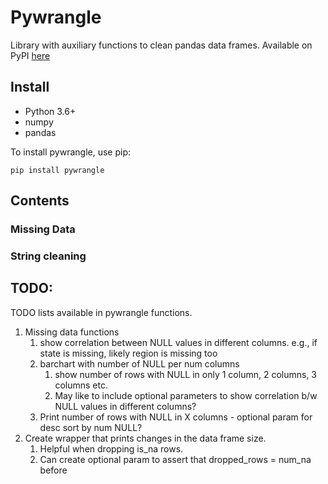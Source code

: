 # Pywrangle
Library with auxiliary functions to clean pandas data frames. Available on PyPI [here](https://pypi.org/project/pywrangle/)

## Install
- Python 3.6+
- numpy
- pandas

To install pywrangle, use pip:
```
pip install pywrangle
```


## Contents

### Missing Data

### String cleaning

## TODO:
TODO lists available in pywrangle functions.

1. Missing data functions
   1. show correlation between NULL values in different columns. e.g., if state is missing, likely region is missing too
   2. barchart with number of NULL per num columns
      1. show number of rows with NULL in only 1 column, 2 columns, 3 columns etc.
      2. May like to include optional parameters to show correlation b/w NULL values in different columns?
   3. Print number of rows with NULL in X columns - optional param for desc sort by num NULL?
2. Create wrapper that prints changes in the data frame size.
   1. Helpful when dropping is_na rows.
   2. Can create optional param to assert that dropped_rows = num_na before


